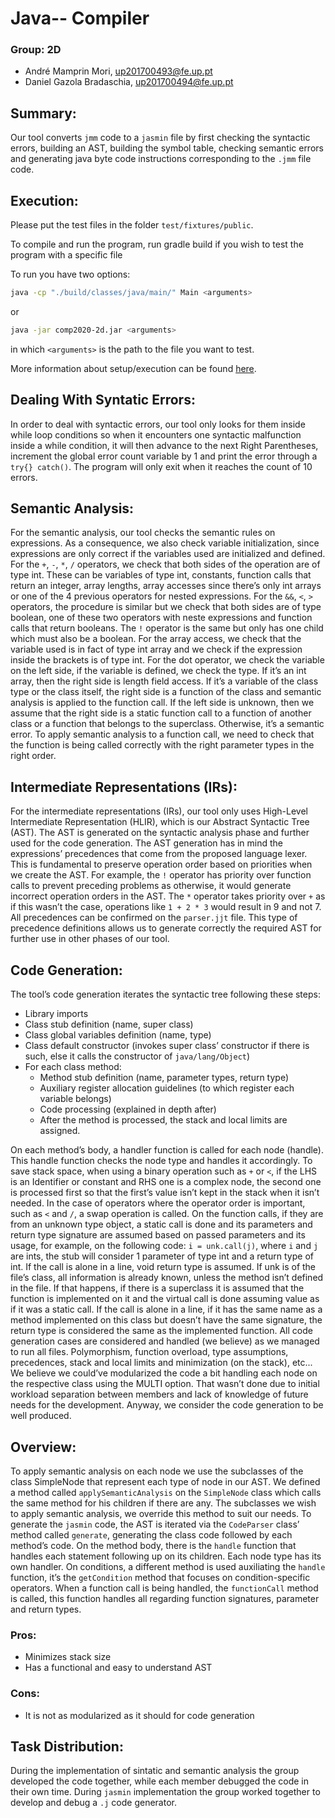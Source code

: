 # Java-- Compiler

### Group: 2D

* André Mamprin Mori, up201700493@fe.up.pt
* Daniel Gazola Bradaschia, up201700494@fe.up.pt

## Summary:

Our tool converts ``jmm`` code to a ``jasmin`` file by first checking the syntactic errors, building an AST, building the symbol table, checking semantic errors and generating java byte code instructions corresponding to the ``.jmm`` file code.

## Execution:
Please put the test files in the folder ``test/fixtures/public``.

To compile and run the program, run gradle build if you wish to test the program with a specific file

To run you have two options:
```sh
java -cp "./build/classes/java/main/" Main <arguments>
```
or
```sh
java -jar comp2020-2d.jar <arguments>
```
in which ``<arguments>`` is the path to the file you want to test.

More information about setup/execution can be found [here](INSTRUCTIONS.md).


## Dealing With Syntatic Errors:
In order to deal with syntactic errors, our tool only looks for them inside while loop conditions so when it encounters one syntactic malfunction inside a while condition, it will then advance to the next Right Parentheses, increment the global error count variable by 1 and print the error through a ``try{} catch()``. The program will only exit when it reaches the count of 10 errors.


## Semantic Analysis:
For the semantic analysis, our tool checks the semantic rules on expressions. As a consequence, we also check variable initialization, since expressions are only correct if the variables used are initialized and defined.
For the ``+``, ``-``, ``*``, ``/`` operators, we check that both sides of the operation are of type int. These can be variables of type int, constants, function calls that return an integer, array lengths, array accesses since there’s only int arrays or one of the 4 previous operators for nested expressions.
For the ``&&``, ``<``, ``>`` operators, the procedure is similar but we check that both sides are of type boolean, one of these two operators with neste expressions and function calls that return booleans. The ``!`` operator is the same but only has one child which must also be a boolean.
For the array access, we check that the variable used is in fact of type int array and we check if the expression inside the brackets is of type int.
For the dot operator, we check the variable on the left side, if the variable is defined, we check the type. If it’s an int array, then the right side is length field access. If it’s a variable of the class type or the class itself, the right side is a function of the class and semantic analysis is applied to the function call. If the left side is unknown, then we assume that the right side is a static function call to a function of another class or a function that belongs to the superclass. Otherwise, it’s a semantic error.
To apply semantic analysis to a function call, we need to check that the function is being called correctly with the right parameter types in the right order.


## Intermediate Representations (IRs):
For the intermediate representations (IRs), our tool only uses High-Level Intermediate Representation (HLIR),  which is our Abstract Syntactic Tree (AST). The AST is generated on the syntactic analysis phase and further used for the code generation.
The AST generation has in mind the expressions’ precedences that come from the proposed language lexer. This is fundamental to preserve operation order based on priorities when we create the AST. For example, the ``!`` operator has priority over function calls to prevent preceding problems as otherwise, it would generate incorrect operation orders in the AST. The ``*`` operator takes priority over ``+`` as if this wasn’t the case, operations like ``1 + 2 * 3`` would result in 9 and not 7. All precedences can be confirmed on the ``parser.jjt`` file.
This type of precedence definitions allows us to generate correctly the required AST for further use in other phases of our tool.


## Code Generation:
The tool’s code generation iterates the syntactic tree following these steps:
* Library imports
* Class stub definition (name, super class)
* Class global variables definition (name, type)
* Class default constructor (invokes super class’ constructor if there is such, else it calls the constructor of ``java/lang/Object``)
* For each class method:
    * Method stub definition (name, parameter types, return type)
    * Auxiliary register allocation guidelines (to which register each variable belongs)
    * Code processing (explained in depth after)
    * After the method is processed, the stack and local limits are assigned.

On each method’s body, a handler function is called for each node (handle). This handle function checks the node type and handles it accordingly.
To save stack space, when using a binary operation such as ``+`` or ``<``, if the LHS is an Identifier or constant and RHS one is a complex node, the second one is processed first so that the first’s value isn’t kept in the stack when it isn’t needed. In the case of operators where the operator order is important, such as ``<`` and ``/``, a swap operation is called.
On the function calls, if they are from an unknown type object, a static call is done and its parameters and return type signature are assumed based on passed parameters and its usage, for example, on the following code: ``i = unk.call(j)``, where ``i`` and ``j`` are ints, the stub will consider 1 parameter of type int and a return type of int. If the call is alone in a line, void return type is assumed. If unk is of the file’s class, all information is already known, unless the method isn’t defined in the file.
If that happens, if there is a superclass it is assumed that the function is implemented on it and the virtual call is done assuming value as if it was a static call. If the call is alone in a line, if it has the same name as a method implemented on this class but doesn’t have the same signature, the return type is considered the same as the implemented function.
All code generation cases are considered and handled (we believe) as we managed to run all files. Polymorphism, function overload, type assumptions, precedences, stack and local limits and minimization (on the stack), etc...
We believe we could’ve modularized the code a bit handling each node on the respective class using the MULTI option. That wasn’t done due to initial workload separation between members and lack of knowledge of future needs for the development. Anyway, we consider the code generation to be well produced.

## Overview:
To apply semantic analysis on each node we use the subclasses of the class SimpleNode that represent each type of node in our AST. We defined a method called ``applySemanticAnalysis`` on the ``SimpleNode`` class which calls the same method for his children if there are any. The subclasses we wish to apply semantic analysis, we override this method to suit our needs.
To generate the ``jasmin`` code, the AST is iterated via the ``CodeParser`` class’ method called ``generate``, generating the class code followed by each method’s code. On the method body, there is the ``handle`` function that handles each statement following up on its children. Each node type has its own handler. On conditions, a different method is used auxiliating the ``handle`` function, it’s the ``getCondition`` method that focuses on condition-specific operators.
When a function call is being handled, the ``functionCall`` method is called, this function handles all regarding function signatures, parameter and return types.

### Pros:
* Minimizes stack size
* Has a functional and easy to understand AST

### Cons:
* It is not as modularized as it should for code generation

## Task Distribution:
During the implementation of sintatic and semantic analysis the group developed the code together, while each member debugged the code in their own time.
During ``jasmin`` implementation the group worked together to develop and debug a ``.j`` code generator.
